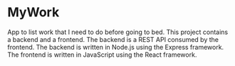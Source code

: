 # MyWork
App to list work that I need to do before going to bed.
This project contains a backend and a frontend.
The backend is a REST API consumed by the frontend.
The backend is written in Node.js using the Express framework.
The frontend is written in JavaScript using the React framework.
